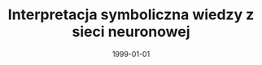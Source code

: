 ---
# Documentation: https://wowchemy.com/docs/managing-content/

title: Interpretacja symboliczna wiedzy z sieci neuronowej
subtitle: ''
summary: ''
authors:
- markowska-kaczmar
- Szymon Zyśko
tags: []
categories: []
date: '1999-01-01'
lastmod: 2022-10-07T04:56:26Z
featured: false
draft: false

# Featured image
# To use, add an image named `featured.jpg/png` to your page's folder.
# Focal points: Smart, Center, TopLeft, Top, TopRight, Left, Right, BottomLeft, Bottom, BottomRight.
image:
  caption: ''
  focal_point: ''
  preview_only: false

# Projects (optional).
#   Associate this post with one or more of your projects.
#   Simply enter your project's folder or file name without extension.
#   E.g. `projects = ["internal-project"]` references `content/project/deep-learning/index.md`.
#   Otherwise, set `projects = []`.
projects: []
publishDate: '2022-10-07T04:56:25.613456Z'
publication_types:
- '4'
abstract: ''
publication: ''
---